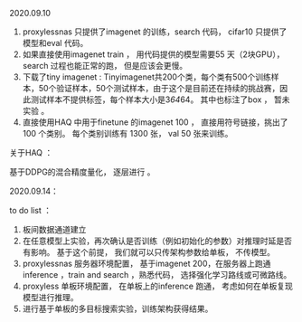 2020.09.10

1. proxylessnas 只提供了imagenet 的训练，search 代码， cifar10 只提供了模型和eval 代码。 
2. 如果直接使用imagenet train ， 用代码提供的模型需要55 天（2块GPU）， search 过程也能正常的跑， 但是应该会更慢。 
3. 下载了tiny imagenet  :  Tinyimagenet共200个类，每个类有500个训练样本，50个验证样本，50个测试样本，由于这个是目前还在持续的挑战赛，因此测试样本不提供标签，每个样本大小是3*64*64。  其中也标注了box ，  暂未实验 。 
4. 直接使用HAQ 中用于finetune 的imagenet 100 ， 直接用符号链接，挑出了100 个类别。 每个类别训练有 1300 张， val 50 张来训练。 

关于HAQ ：

基于DDPG的混合精度量化， 逐层进行 。 





2020.09.14：

to do list ：

1. 板间数据通道建立
2. 在任意模型上实验，再次确认是否训练（例如初始化的参数）对推理时延是否有影响。  基于这个前提， 我们就可以只传架构参数给单板， 不传模型。
3. proxylessnas 服务器环境配置， 基于imagenet 200，在服务器上跑通 inference ，train and search ，熟悉代码， 选择强化学习路线或可微路线。 
4. proxyless 单板环境配置， 在单板上的inference 跑通， 考虑如何在单板复现模型进行推理。
5. 进行基于单板的多目标搜索实验，训练架构获得结果。 